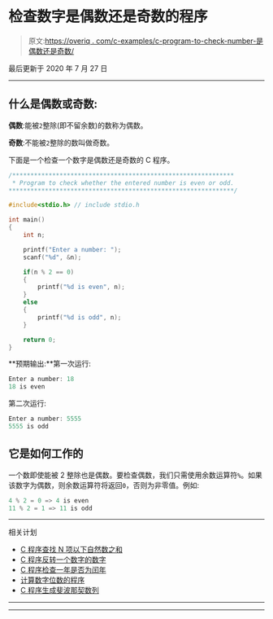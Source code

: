 # 检查数字是偶数还是奇数的程序

> 原文:[https://overiq . com/c-examples/c-program-to-check-number-是偶数还是奇数/](https://overiq.com/c-examples/c-program-to-check-whether-the-number-is-even-or-odd/)

最后更新于 2020 年 7 月 27 日

* * *

## 什么是偶数或奇数:

**偶数**:能被`2`整除(即不留余数)的数称为偶数。

**奇数**:不能被`2`整除的数叫做奇数。

下面是一个检查一个数字是偶数还是奇数的 C 程序。

```c
/*************************************************************
 * Program to check whether the entered number is even or odd.
**************************************************************/

#include<stdio.h> // include stdio.h

int main() 
{
    int n;

    printf("Enter a number: ");
    scanf("%d", &n);

    if(n % 2 == 0)
    {
        printf("%d is even", n);
    }
    else
    {
        printf("%d is odd", n);
    }

    return 0;
}

```

**预期输出:**第一次运行:

```c
Enter a number: 18
18 is even

```

第二次运行:

```c
Enter a number: 5555
5555 is odd

```

## 它是如何工作的

一个数即使能被 2 整除也是偶数。要检查偶数，我们只需使用余数运算符`%`。如果该数字为偶数，则余数运算符将返回`0`，否则为非零值。例如:

```c
4 % 2 = 0 => 4 is even
11 % 2 = 1 => 11 is odd

```

* * *

相关计划

*   [C 程序查找 N 项以下自然数之和](/c-examples/c-program-to-find-the-sum-of-natural-numbers-upto-n-terms/)
*   [C 程序反转一个数字的数字](/c-examples/c-program-to-reverse-the-digits-of-a-number/)
*   [C 程序检查一年是否为闰年](/c-examples/c-program-to-check-whether-a-year-is-a-leap-year/)
*   [计算数字位数的程序](/c-examples/c-program-to-count-number-of-digits-in-a-number/)
*   [C 程序生成斐波那契数列](/c-examples/c-program-to-generate-fibonacci-sequence/)

* * *

* * *